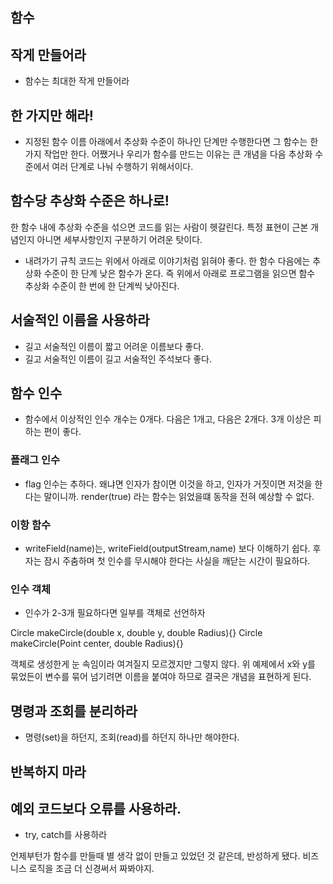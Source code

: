 ## 함수

## 작게 만들어라

- 함수는 최대한 작게 만들어라

## 한 가지만 해라!

- 지정된 함수 이름 아래에서 추상화 수준이 하나인 단계만 수행한다면 그 함수는 한가지 작업만 한다. 어쨌거나 우리가 함수를 만드는 이유는 큰 개념을 다음 추상화 수준에서 여러 단계로 나눠 수행하기 위해서이다.

## 함수당 추상화 수준은 하나로!

한 함수 내에 추상화 수준을 섞으면 코드를 읽는 사람이 헷갈린다. 특정 표현이 근본 개념인지 아니면 세부사항인지 구분하기 어려운 탓이다.

- 내려가기 규칙
  코드는 위에서 아래로 이야기처럼 읽혀야 좋다. 한 함수 다음에는 추상화 수준이 한 단계 낮은 함수가 온다. 즉 위에서 아래로 프로그램을 읽으면 함수 추상화 수준이 한 번에 한 단계씩 낮아진다.

## 서술적인 이름을 사용하라

- 길고 서술적인 이름이 짧고 어려운 이름보다 좋다.
- 길고 서술적인 이름이 길고 서술적인 주석보다 좋다.

## 함수 인수

- 함수에서 이상적인 인수 개수는 0개다. 다음은 1개고, 다음은 2개다. 3개 이상은 피하는 편이 좋다.

### 플래그 인수

- flag 인수는 추하다. 왜냐면 인자가 참이면 이것을 하고, 인자가 거짓이면 저것을 한다는 말이니까. render(true) 라는 함수는 읽었을떄 동작을 전혀 예상할 수 없다.

### 이항 함수

- writeField(name)는, writeField(outputStream,name) 보다 이해하기 쉽다. 후자는 잠시 주춤하며 첫 인수를 무시해야 한다는 사실을 깨닫는 시간이 필요하다.

### 인수 객체

- 인수가 2-3개 필요하다면 일부를 객체로 선언하자

Circle makeCircle(double x, double y, double Radius){}
Circle makeCircle(Point center, double Radius){}

객체로 생성한게 눈 속임이라 여겨질지 모르겠지만 그렇지 않다. 위 예제에서 x와 y를 묶었든이 변수를 묶어 넘기려면 이름을 붙여야 하므로 결국은 개념을 표현하게 된다.

## 명령과 조회를 분리하라

- 명령(set)을 하던지, 조회(read)를 하던지 하나만 해야한다.

## 반복하지 마라

## 예외 코드보다 오류를 사용하라.

- try, catch를 사용하라

언제부턴가 함수를 만들때 별 생각 없이 만들고 있었던 것 같은데, 반성하게 됐다. 비즈니스 로직을 조금 더 신경써서 짜봐야지.
